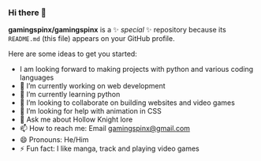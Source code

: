### Hi there 👋


**gamingspinx/gamingspinx** is a ✨ _special_ ✨ repository because its `README.md` (this file) appears on your GitHub profile.

Here are some ideas to get you started:

- I am looking forward to making projects with python and various coding languages 
- 🔭 I’m currently working on web development
- 🌱 I’m currently learning python
- 👯 I’m looking to collaborate on building websites and video games
- 🤔 I’m looking for help with animation in CSS
- 💬 Ask me about Hollow Knight lore
- 📫 How to reach me: Email gamingspinx@gmail.com
- 😄 Pronouns: He/Him
- ⚡ Fun fact: I like manga, track and playing video games

